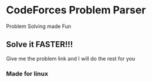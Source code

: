 # CodeForces Problem Parser
Problem Solving made Fun
## Solve it FASTER!!!
Give me the problem link and I will do the rest for you
### Made for linux

